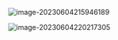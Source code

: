 ![image-20230604215946189](http://devyk.top/2022/202306042159501.png)

![image-20230604220217305](http://devyk.top/2022/202306042202446.png)